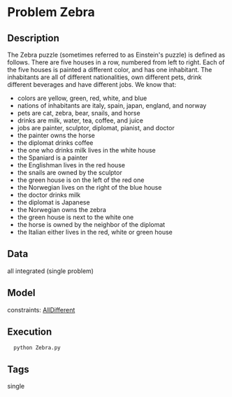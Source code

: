 # Problem Zebra
## Description
The Zebra puzzle (sometimes referred to as Einstein's puzzle) is defined as follows.
There are five houses in a row, numbered from left to right.
Each of the five houses is painted a different color, and has one inhabitant.
The inhabitants are all of different nationalities, own different pets, drink different beverages and have different jobs.
We know that:
 - colors are yellow, green, red, white, and blue
 - nations of inhabitants are italy, spain, japan, england, and norway
 - pets are cat, zebra, bear, snails, and horse
 - drinks are milk, water, tea, coffee, and juice
 - jobs are painter, sculptor, diplomat, pianist, and doctor
 - the painter owns the horse
 - the diplomat drinks coffee
 - the one who drinks milk lives in the white house
 - the Spaniard is a painter
 - the Englishman lives in the red house
 - the snails are owned by the sculptor
 - the green house is on the left of the red one
 - the Norwegian lives on the right of the blue house
 - the doctor drinks milk
 - the diplomat is Japanese
 - the Norwegian owns the zebra
 - the green house is next to the white one
 - the horse is owned by the neighbor of the diplomat
 - the Italian either lives in the red, white or green house

## Data
  all integrated (single problem)

## Model
  constraints: [AllDifferent](http://pycsp.org/documentation/constraints/AllDifferent)

## Execution
```
  python Zebra.py
```

## Tags
  single
